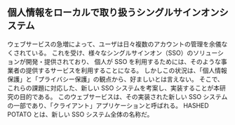 ## 個人情報をローカルで取り扱うシングルサインオンシステム
ウェブサービスの急増によって、ユーザは日々複数のアカウントの管理を余儀なくされている。
これを受け、様々なシングルサインオン（SSO）のソリューションが開発・提供されており、
個人が SSO を利用するためには、そのような事業者の提供するサービスを利用することになる。
しかしこの状況は、「個人情報保護」と「プライバシー保護」の観点から、好ましいとは言えない。
そこで、これらの課題に対応した、新しい SSO システムを考案し、実装することが本研究の目的である。
このウェブサービスは、その実装された新しい SSO システムの一部であり、「クライアント」アプリケーションと呼ばれる。
HASHED POTATO とは、新しい SSO システム全体の名称だ。